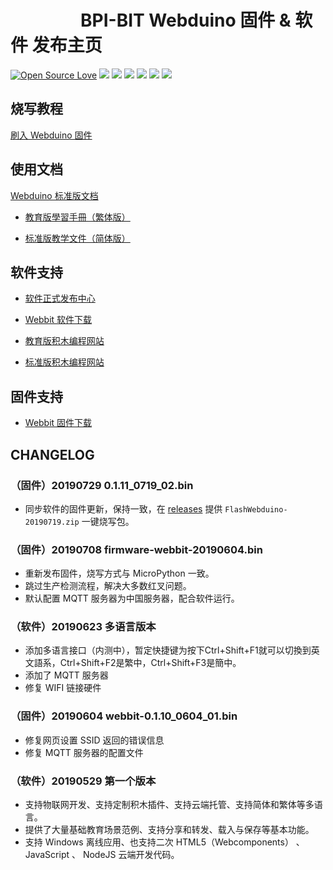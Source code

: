 
# &emsp;&emsp;&emsp;&emsp;BPI-BIT Webduino 固件 & 软件 发布主页

[![Open Source Love](https://badges.frapsoft.com/os/v3/open-source.svg?v=103)](https://github.com/ellerbrock/open-source-badge/)
![](https://img.shields.io/github/release/BPI-STEAM/BPI-BIT-Webduino.svg)
![](https://img.shields.io/github/license/BPI-STEAM/BPI-BIT-Webduino.svg)
![](https://img.shields.io/badge/base-JavaScript-BBAA00.svg)
![](https://img.shields.io/badge/support-blockly-red.svg)
![](https://img.shields.io/badge/expand-blocks-BB00EE.svg)
![](https://img.shields.io/badge/languages-Many-00CCCC.svg)

## 烧写教程 

[刷入 Webduino 固件](https://bpi-steam-docs.readthedocs.io/zh_CN/latest/bpi-web/tutorials/flash_web.html)

## 使用文档

[Webduino 标准版文档](https://bpi-steam-docs.readthedocs.io/zh_CN/latest/bpi-web/advanced/index.html)

- [教育版學習手冊（繁体版）](https://tutorials.webduino.io/zh-tw/docs/webbit/index.html)

- [标准版教学文件（简体版）](https://bit.webduino.com.cn/site/zh_cn/tutorials.html)

## 软件支持

- [软件正式发布中心](release.md)

- [Webbit 软件下载](https://github.com/BPI-STEAM/BPI-BIT-WebDuino/releases/tag/DevTools)

- [教育版积木编程网站](https://webbit.webduino.io/blockly)

- [标准版积木编程网站](https://bit.webduino.com.cn/blockly)

## 固件支持

- [Webbit 固件下载](https://github.com/BPI-STEAM/BPI-BIT-WebDuino/releases/tag/FlashTool)

## CHANGELOG

### （固件）20190729 0.1.11_0719_02.bin

- 同步软件的固件更新，保持一致，在 [releases](https://github.com/BPI-STEAM/BPI-BIT-Webduino/releases) 提供 `FlashWebduino-20190719.zip` 
 一键烧写包。

### （固件）20190708 firmware-webbit-20190604.bin

- 重新发布固件，烧写方式与 MicroPython 一致。
- 跳过生产检测流程，解决大多数红叉问题。
- 默认配置 MQTT 服务器为中国服务器，配合软件运行。

### （软件）20190623 多语言版本

- 添加多语言接口（内测中），暂定快捷键为按下Ctrl+Shift+F1就可以切換到英文語系，Ctrl+Shift+F2是繁中，Ctrl+Shift+F3是簡中。 
- 添加了 MQTT 服务器
- 修复 WIFI 链接硬件

### （固件）20190604 webbit-0.1.10_0604_01.bin

- 修复网页设置 SSID 返回的错误信息
- 修复 MQTT 服务器的配置文件

### （软件）20190529 第一个版本

- 支持物联网开发、支持定制积木插件、支持云端托管、支持简体和繁体等多语言。
- 提供了大量基础教育场景范例、支持分享和转发、载入与保存等基本功能。
- 支持 Windows 离线应用、也支持二次 HTML5（Webcomponents） 、 JavaScript 、 NodeJS 云端开发代码。
